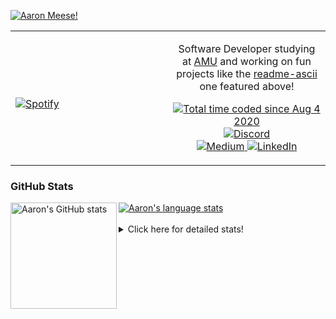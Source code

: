 [![Aaron Meese!](https://user-images.githubusercontent.com/17814535/88975338-a2aabf00-d27f-11ea-963f-8a19608716b4.png)](https://github.com/ajmeese7/readme-ascii "README ASCII")

<!-- Modified from project here: https://github.com/novatorem/novatorem -->
<table width="100%"> 
  <tr>
  <td width="50%">
      
&nbsp; <br> [![Spotify](https://ajmeese7.vercel.app/api/spotify)](https://open.spotify.com/user/ajmeese)

  </td>
  <td width="50%">
    <p align="center">
    Software Developer studying at <a href="https://www.amu.apus.edu/">AMU</a> and working on fun 
    projects like the <a href="https://github.com/ajmeese7/readme-ascii">readme-ascii</a> one featured above!
    </p>
    <p align="center">
      <a href="https://wakatime.com/@f726891d-3b02-46cd-9b60-e8c59f9e2b14">
        <img src="https://wakatime.com/badge/user/f726891d-3b02-46cd-9b60-e8c59f9e2b14.svg" alt="Total time coded since Aug 4 2020" title="WakaTime" />
      </a>
      <a href="http://link.aaronmeese.com/discord">
        <img src="https://img.shields.io/badge/discord-ajmeese7%234835-369?style=flat-square&logo=discord&logoColor=white&color=purple" alt="Discord" title="Discord">
      </a>
      <br />
      <a href="https://link.aaronmeese.com/medium">
        <img src="https://img.shields.io/badge/medium-ajmeese7-1DB954?style=flat-square&logo=medium&logoColor=white" alt="Medium" title="Medium">
      </a>
      <a href="https://link.aaronmeese.com/linkedin">
        <img src="https://img.shields.io/badge/linkedIn-aaronmeese-1DB954?style=flat-square&logo=linkedin&logoColor=white&color=blue" alt="LinkedIn" title="LinkedIn">
      </a>
    </p>
  </td>

</table>

[//]: <> (The `&nbsp;` is to have Aphelion take up more space)

### GitHub Stats ###

<a href="https://profile-summary-for-github.com/user/ajmeese7">
  <img align="left" height="170px" src="https://github-readme-stats.vercel.app/api?username=ajmeese7&show_icons=true&line_height=27&count_private=true" alt="Aaron's GitHub stats"/>
  <img src="https://github-readme-stats.vercel.app/api/top-langs/?username=ajmeese7&hide_langs_below=5&layout=compact" alt="Aaron's language stats"/>
</a>

<br />
<br />
<details>
<summary>Click here for detailed stats!</summary>

### :zap: Recent Activity
<!--START_SECTION:activity-->
1. ❗️ Closed issue [#26](https://github.com/ajmeese7/aaronmeese.com/issues/26) in [ajmeese7/aaronmeese.com](https://github.com/ajmeese7/aaronmeese.com)
2. 🎉 Merged PR [#78](https://github.com/ajmeese7/aaronmeese.com/pull/78) in [ajmeese7/aaronmeese.com](https://github.com/ajmeese7/aaronmeese.com)
3. 🗣 Commented on [#78](https://github.com/ajmeese7/aaronmeese.com/issues/78) in [ajmeese7/aaronmeese.com](https://github.com/ajmeese7/aaronmeese.com)
4. ❌ Closed PR [#77](https://github.com/ajmeese7/aaronmeese.com/pull/77) in [ajmeese7/aaronmeese.com](https://github.com/ajmeese7/aaronmeese.com)
5. 🗣 Commented on [#77](https://github.com/ajmeese7/aaronmeese.com/issues/77) in [ajmeese7/aaronmeese.com](https://github.com/ajmeese7/aaronmeese.com)
<!--END_SECTION:activity-->

### 🧐 Waka Stats
<!--START_SECTION:waka-->
![Code Time](http://img.shields.io/badge/Code%20Time-1%2C005%20hrs%2030%20mins-blue)

**🐱 My GitHub Data** 

> 🏆 614 Contributions in the Year 2022
 > 
> 📦 343.9 kB Used in GitHub's Storage 
 > 
> 💼 Opted to Hire
 > 
> 📜 74 Public Repositories 
 > 
> 🔑 27 Private Repositories  
 > 
**I'm an Early 🐤** 

```text
🌞 Morning    277 commits    ██████░░░░░░░░░░░░░░░░░░░   25.84% 
🌆 Daytime    396 commits    █████████░░░░░░░░░░░░░░░░   36.94% 
🌃 Evening    386 commits    █████████░░░░░░░░░░░░░░░░   36.01% 
🌙 Night      13 commits     ░░░░░░░░░░░░░░░░░░░░░░░░░   1.21%

```
📅 **I'm Most Productive on Saturday** 

```text
Monday       117 commits    ██░░░░░░░░░░░░░░░░░░░░░░░   10.91% 
Tuesday      171 commits    ████░░░░░░░░░░░░░░░░░░░░░   15.95% 
Wednesday    131 commits    ███░░░░░░░░░░░░░░░░░░░░░░   12.22% 
Thursday     156 commits    ███░░░░░░░░░░░░░░░░░░░░░░   14.55% 
Friday       120 commits    ██░░░░░░░░░░░░░░░░░░░░░░░   11.19% 
Saturday     189 commits    ████░░░░░░░░░░░░░░░░░░░░░   17.63% 
Sunday       188 commits    ████░░░░░░░░░░░░░░░░░░░░░   17.54%

```


📊 **This Week I Spent My Time On** 

```text
⌚︎ Time Zone: America/New_York

💬 Programming Languages: 
PHP                      6 hrs 7 mins        ███████░░░░░░░░░░░░░░░░░░   28.2% 
TypeScript               3 hrs 42 mins       ████░░░░░░░░░░░░░░░░░░░░░   17.09% 
JavaScript               2 hrs 47 mins       ███░░░░░░░░░░░░░░░░░░░░░░   12.84% 
Markdown                 2 hrs 43 mins       ███░░░░░░░░░░░░░░░░░░░░░░   12.56% 
HTML                     2 hrs 19 mins       ██░░░░░░░░░░░░░░░░░░░░░░░   10.71%

🐱‍💻 Projects: 
karameese.com            11 hrs 47 mins      █████████████░░░░░░░░░░░░   54.31% 
meese.enterprises        4 hrs 18 mins       █████░░░░░░░░░░░░░░░░░░░░   19.82% 
vault                    2 hrs 29 mins       ██░░░░░░░░░░░░░░░░░░░░░░░   11.48% 
aaronmeese.com           1 hr 55 mins        ██░░░░░░░░░░░░░░░░░░░░░░░   8.89% 
Wordpress-XMLRPC         1 hr 8 mins         █░░░░░░░░░░░░░░░░░░░░░░░░   5.23%

```

**I Mostly Code in JavaScript** 

```text
JavaScript               32 repos            ████████████░░░░░░░░░░░░░   50.0% 
HTML                     9 repos             ███░░░░░░░░░░░░░░░░░░░░░░   14.06% 
Python                   5 repos             ██░░░░░░░░░░░░░░░░░░░░░░░   7.81% 
Java                     4 repos             █░░░░░░░░░░░░░░░░░░░░░░░░   6.25% 
CSS                      3 repos             █░░░░░░░░░░░░░░░░░░░░░░░░   4.69%

```



 Last Updated on 02/05/2022 00:10:54 UTC
<!--END_SECTION:waka-->
</details>
